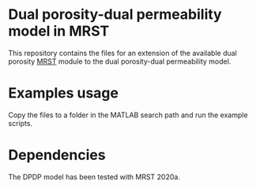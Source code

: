 # Dual porosity-dual permeability model in MRST

This repository contains the files for an extension of the available dual porosity [MRST](https://www.sintef.no/projectweb/mrst/) module to the dual porosity-dual permeability model. 

# Examples usage

Copy the files to a folder in the MATLAB search path and run the example scripts.

# Dependencies

The DPDP model has been tested with MRST 2020a.
